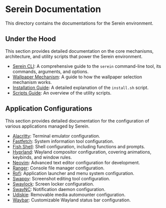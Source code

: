 # Serein Documentation

This directory contains the documentations for the Serein environment.

## Under the Hood

This section provides detailed documentation on the core mechanisms, architecture, and utility scripts that power the Serein environment.

*   [Serein CLI](./under_the_hood/Serein.md): A comprehensive guide to the `serein` command-line tool, its commands, arguments, and options.
*   [Wallpaper Mechanism](./under_the_hood/Wallpaper.md): A guide to how the wallpaper selection mechanism works.
*   [Installation Guide](./under_the_hood/installation.md): A detailed explanation of the `install.sh` script.
*   [Scripts Guide](./under_the_hood/scripts.md): An overview of the utility scripts.

## Application Configurations

This section provides detailed documentation for the configuration of various applications managed by Serein.

*   [Alacritty](./application_configs/alacritty.md): Terminal emulator configuration.
*   [Fastfetch](./application_configs/fastfetch.md): System information tool configuration.
*   [Fish Shell](./application_configs/fish.md): Shell configuration, including functions and prompts.
*   [Hyprland](./application_configs/hyprland.md): Wayland compositor configuration, covering animations, keybinds, and window rules.
*   [Neovim](./application_configs/neovim.md): Advanced text editor configuration for development.
*   [Ranger](./application_configs/ranger.md): Console file manager configuration.
*   [Rofi](./application_configs/rofi.md): Application launcher and menu system configuration.
*   [Swappy](./application_configs/swappy.md): Screenshot editing tool configuration.
*   [Swaylock](./application_configs/swaylock.md): Screen locker configuration.
*   [SwayNC](./application_configs/swaync.md): Notification daemon configuration.
*   [Udiskie](./application_configs/udiskie.md): Removable media automounter configuration.
*   [Waybar](./application_configs/waybar.md): Customizable Wayland status bar configuration.
